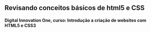 ## Revisando conceitos básicos de html5 e CSS
#### Digital Innovation One, curso: Introdução a criação de websites com HTML5 e CSS3
